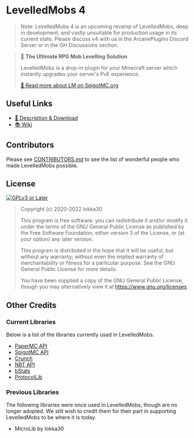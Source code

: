 # LevelledMobs 4

> Note: LevelledMobs 4 is an upcoming revamp of LevelledMobs, deep in development, and vastly
> unsuitable for production usage in its current state. Please discuss v4 with us in the
> ArcanePlugins Discord Server or in the GH Discussions section.

> 🧟 **The Ultimate RPG Mob Levelling Solution**
>
> LevelledMobs is a drop-in plugin for your Minecraft server which instantly upgrades your server's PvE experience.
>
> [🔗 Read more about LM on SpigotMC.org](https://www.spigotmc.org/resources/levelledmobs.74304/)

## Useful Links

* [📜 Description & Download](https://www.spigotmc.org/resources/levelledmobs.74304/)
* [📚 Wiki](https://www.github.com/lokka30/LevelledMobs/wiki/)

## Contributors

Please see [CONTRIBUTORS.md](CONTRIBUTORS.md) to see the list of wonderful people who made
LevelledMobs possible.

## License

[![GPLv3 or Later](https://www.gnu.org/graphics/gplv3-or-later.png)](https://www.gnu.org/licenses/gpl-3.0.en.html)

> Copyright (c) 2020-2022 lokka30
>
> This program is free software: you can redistribute it and/or modify
> it under the terms of the GNU General Public License as published by
> the Free Software Foundation, either version 3 of the License, or
> (at your option) any later version.
>
> This program is distributed in the hope that it will be useful,
> but without any warranty; without even the implied warranty of
> merchantability or fitness for a particular purpose. See the
> GNU General Public License for more details.
>
> You have been supplied a copy of the GNU General Public License,
> though you may alternatively view it at <https://www.gnu.org/licenses>.

## Other Credits

### Current Libraries

Below is a list of the libraries currently used in LevelledMobs.

* [PaperMC API](https://papermc.io/)
* [SpigotMC API](https://www.spigotmc.org/)
* [Crunch](https://github.com/Redempt/Crunch)
* [NBT API](https://www.spigotmc.org/resources/nbt-api.7939/)
* [bStats](https://bstats.org/)
* [ProtocolLib](https://www.spigotmc.org/resources/protocollib.1997/)

### Previous Libraries

The following libraries were once used in LevelledMobs, though are no longer adopted. We still wish
to credit them for their part in supporting LevelledMobs to be where it is today.

* MicroLib by lokka30
